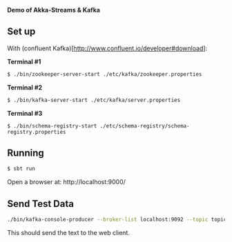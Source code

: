 **Demo of Akka-Streams & Kafka**

## Set up

With (confluent Kafka)[http://www.confluent.io/developer#download]:

**Terminal #1**
```sh
$ ./bin/zookeeper-server-start ./etc/kafka/zookeeper.properties
```

**Terminal #2**
```sh
$ ./bin/kafka-server-start ./etc/kafka/server.properties
```

**Terminal #3**
```
$ ./bin/schema-registry-start ./etc/schema-registry/schema-registry.properties
```

## Running

```sh
$ sbt run
```

Open a browser at: http://localhost:9000/

## Send Test Data

```sh
./bin/kafka-console-producer --broker-list localhost:9092 --topic topic1 
```

This should send the text to the web client.